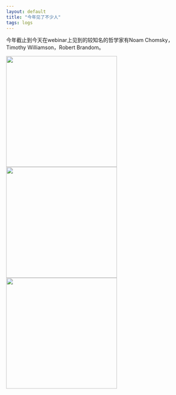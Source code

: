 ```yaml
---
layout: default
title: "今年见了不少人"
tags: logs
---
```


今年截止到今天在webinar上见到的较知名的哲学家有Noam Chomsky，Timothy Williamson，Robert Brandom。

<img src="https://i.pinimg.com/originals/0b/38/f8/0b38f8c2a48a78327a4bd17cfed19813.png" width="300" height="" alt=""/>
  
<img src="https://i.pinimg.com/originals/84/74/f4/8474f495814691da6676c31d3a21d207.png" width="300" height="" alt=""/>
  
<img src="https://i.pinimg.com/originals/bc/7f/02/bc7f02a4423dbe459c9263a56196ae84.png" width="300" height="" alt=""/>
